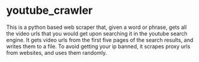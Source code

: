 # youtube_crawler

This is a python based web scraper that, given a word or phrase, gets all the video urls that you would get upon searching it in the youtube search engine. It gets video urls from the first five pages of the search results, and writes them to a file. To avoid getting your ip banned, it scrapes proxy urls from websites, and uses them randomly.
